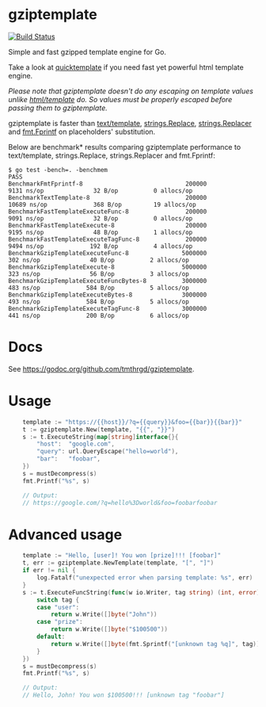gziptemplate
============

[![Build Status](https://travis-ci.com/tmthrgd/gziptemplate.svg?token=zvBahcneBzztKy9scr2f&branch=master)](https://travis-ci.com/tmthrgd/gziptemplate)

Simple and fast gzipped template engine for Go.

Take a look at [quicktemplate](https://github.com/valyala/quicktemplate) if you  need fast yet powerful html template engine.

*Please note that gziptemplate doesn't do any escaping on template values
unlike [html/template](https://golang.org/pkg/html/template/) do. So values
must be properly escaped before passing them to gziptemplate.*

gziptemplate is faster than [text/template](https://golang.org/pkg/text/template/),
[strings.Replace](https://golang.org/pkg/strings/#Replace),
[strings.Replacer](https://golang.org/pkg/strings/#Replacer)
and [fmt.Fprintf](https://golang.org/pkg/fmt/#Fprintf) on placeholders' substitution.

Below are benchmark* results comparing gziptemplate performance to text/template,
strings.Replace, strings.Replacer and fmt.Fprintf:

```
$ go test -bench=. -benchmem
PASS
BenchmarkFmtFprintf-8                             200000              9131 ns/op              32 B/op          0 allocs/op
BenchmarkTextTemplate-8                           200000             10689 ns/op             368 B/op         19 allocs/op
BenchmarkFastTemplateExecuteFunc-8                200000              9091 ns/op              32 B/op          0 allocs/op
BenchmarkFastTemplateExecute-8                    200000              9195 ns/op              48 B/op          1 allocs/op
BenchmarkFastTemplateExecuteTagFunc-8             200000              9494 ns/op             192 B/op          4 allocs/op
BenchmarkGzipTemplateExecuteFunc-8               5000000               302 ns/op              40 B/op          2 allocs/op
BenchmarkGzipTemplateExecute-8                   5000000               323 ns/op              56 B/op          3 allocs/op
BenchmarkGzipTemplateExecuteFuncBytes-8          3000000               483 ns/op             584 B/op          5 allocs/op
BenchmarkGzipTemplateExecuteBytes-8              3000000               493 ns/op             584 B/op          5 allocs/op
BenchmarkGzipTemplateExecuteTagFunc-8            3000000               441 ns/op             200 B/op          6 allocs/op
```


Docs
====

See https://godoc.org/github.com/tmthrgd/gziptemplate.


Usage
=====

```go
	template := "https://{{host}}/?q={{query}}&foo={{bar}}{{bar}}"
	t := gziptemplate.New(template, "{{", "}}")
	s := t.ExecuteString(map[string]interface{}{
		"host":  "google.com",
		"query": url.QueryEscape("hello=world"),
		"bar":   "foobar",
	})
	s = mustDecompress(s)
	fmt.Printf("%s", s)

	// Output:
	// https://google.com/?q=hello%3Dworld&foo=foobarfoobar
```


Advanced usage
==============

```go
	template := "Hello, [user]! You won [prize]!!! [foobar]"
	t, err := gziptemplate.NewTemplate(template, "[", "]")
	if err != nil {
		log.Fatalf("unexpected error when parsing template: %s", err)
	}
	s := t.ExecuteFuncString(func(w io.Writer, tag string) (int, error) {
		switch tag {
		case "user":
			return w.Write([]byte("John"))
		case "prize":
			return w.Write([]byte("$100500"))
		default:
			return w.Write([]byte(fmt.Sprintf("[unknown tag %q]", tag)))
		}
	})
	s = mustDecompress(s)
	fmt.Printf("%s", s)

	// Output:
	// Hello, John! You won $100500!!! [unknown tag "foobar"]
```
